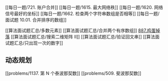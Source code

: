 
[[每日一题/721. 账户合并]]
[[每日一题/1615. 最大网络秩]]
[[每日一题/1620. 网络信号最好的坐标]]
[[每日一题/1662. 检查两个字符串数组是否相等]]
[[每日一题/面试题 10.01. 合并排序的数组]]

[[算法面试题汇总/多数元素]]
[[算法面试题汇总/合并两个有序数组]]
[887.鸡蛋掉落](problems/887.鸡蛋掉落.md)
[[算法面试题汇总/搜索二维矩阵 II]]
[[算法面试题汇总/验证回文串]]
[[算法面试题汇总/只出现一次的数字]]

## 动态规划
[[problems/1137. 第 N 个泰波那契数]]
[[problems/509. 斐波那契数]]
